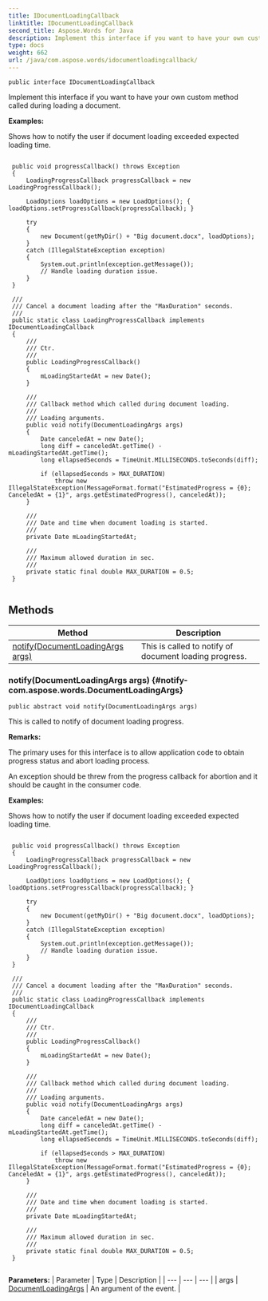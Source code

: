 ```yaml
---
title: IDocumentLoadingCallback
linktitle: IDocumentLoadingCallback
second_title: Aspose.Words for Java
description: Implement this interface if you want to have your own custom method called during loading a document in Java.
type: docs
weight: 662
url: /java/com.aspose.words/idocumentloadingcallback/
---
```

```
public interface IDocumentLoadingCallback
```

Implement this interface if you want to have your own custom method called during loading a document.

 **Examples:** 

Shows how to notify the user if document loading exceeded expected loading time.

```

 public void progressCallback() throws Exception
 {
     LoadingProgressCallback progressCallback = new LoadingProgressCallback();

     LoadOptions loadOptions = new LoadOptions(); { loadOptions.setProgressCallback(progressCallback); }

     try
     {
         new Document(getMyDir() + "Big document.docx", loadOptions);
     }
     catch (IllegalStateException exception)
     {
         System.out.println(exception.getMessage());
         // Handle loading duration issue.
     }
 }

 /// 
 /// Cancel a document loading after the "MaxDuration" seconds.
 /// 
 public static class LoadingProgressCallback implements IDocumentLoadingCallback
 {
     /// 
     /// Ctr.
     /// 
     public LoadingProgressCallback()
     {
         mLoadingStartedAt = new Date();
     }

     /// 
     /// Callback method which called during document loading.
     /// 
     /// Loading arguments.
     public void notify(DocumentLoadingArgs args)
     {
         Date canceledAt = new Date();
         long diff = canceledAt.getTime() - mLoadingStartedAt.getTime();
         long ellapsedSeconds = TimeUnit.MILLISECONDS.toSeconds(diff);

         if (ellapsedSeconds > MAX_DURATION)
             throw new IllegalStateException(MessageFormat.format("EstimatedProgress = {0}; CanceledAt = {1}", args.getEstimatedProgress(), canceledAt));
     }

     /// 
     /// Date and time when document loading is started.
     /// 
     private Date mLoadingStartedAt;

     /// 
     /// Maximum allowed duration in sec.
     /// 
     private static final double MAX_DURATION = 0.5;
 }
 
```
## Methods

| Method | Description |
| --- | --- |
| [notify(DocumentLoadingArgs args)](#notify-com.aspose.words.DocumentLoadingArgs) | This is called to notify of document loading progress. |
### notify(DocumentLoadingArgs args) {#notify-com.aspose.words.DocumentLoadingArgs}
```
public abstract void notify(DocumentLoadingArgs args)
```


This is called to notify of document loading progress.

 **Remarks:** 

The primary uses for this interface is to allow application code to obtain progress status and abort loading process.

An exception should be threw from the progress callback for abortion and it should be caught in the consumer code.

 **Examples:** 

Shows how to notify the user if document loading exceeded expected loading time.

```

 public void progressCallback() throws Exception
 {
     LoadingProgressCallback progressCallback = new LoadingProgressCallback();

     LoadOptions loadOptions = new LoadOptions(); { loadOptions.setProgressCallback(progressCallback); }

     try
     {
         new Document(getMyDir() + "Big document.docx", loadOptions);
     }
     catch (IllegalStateException exception)
     {
         System.out.println(exception.getMessage());
         // Handle loading duration issue.
     }
 }

 /// 
 /// Cancel a document loading after the "MaxDuration" seconds.
 /// 
 public static class LoadingProgressCallback implements IDocumentLoadingCallback
 {
     /// 
     /// Ctr.
     /// 
     public LoadingProgressCallback()
     {
         mLoadingStartedAt = new Date();
     }

     /// 
     /// Callback method which called during document loading.
     /// 
     /// Loading arguments.
     public void notify(DocumentLoadingArgs args)
     {
         Date canceledAt = new Date();
         long diff = canceledAt.getTime() - mLoadingStartedAt.getTime();
         long ellapsedSeconds = TimeUnit.MILLISECONDS.toSeconds(diff);

         if (ellapsedSeconds > MAX_DURATION)
             throw new IllegalStateException(MessageFormat.format("EstimatedProgress = {0}; CanceledAt = {1}", args.getEstimatedProgress(), canceledAt));
     }

     /// 
     /// Date and time when document loading is started.
     /// 
     private Date mLoadingStartedAt;

     /// 
     /// Maximum allowed duration in sec.
     /// 
     private static final double MAX_DURATION = 0.5;
 }
 
```

**Parameters:**
| Parameter | Type | Description |
| --- | --- | --- |
| args | [DocumentLoadingArgs](../../com.aspose.words/documentloadingargs/) | An argument of the event. |

